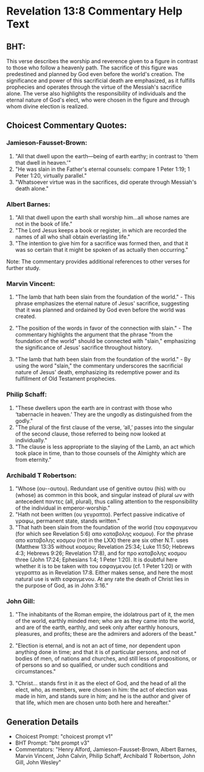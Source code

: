# Revelation 13:8 Commentary Help Text

## BHT:
This verse describes the worship and reverence given to a figure in contrast to those who follow a heavenly path. The sacrifice of this figure was predestined and planned by God even before the world's creation. The significance and power of this sacrificial death are emphasized, as it fulfills prophecies and operates through the virtue of the Messiah's sacrifice alone. The verse also highlights the responsibility of individuals and the eternal nature of God's elect, who were chosen in the figure and through whom divine election is realized.

## Choicest Commentary Quotes:
### Jamieson-Fausset-Brown:
1. "All that dwell upon the earth—being of earth earthy; in contrast to 'them that dwell in heaven.'" 
2. "He was slain in the Father's eternal counsels: compare 1 Peter 1:19; 1 Peter 1:20, virtually parallel." 
3. "Whatsoever virtue was in the sacrifices, did operate through Messiah's death alone."

### Albert Barnes:
1. "All that dwell upon the earth shall worship him...all whose names are not in the book of life." 
2. "The Lord Jesus keeps a book or register, in which are recorded the names of all who shall obtain everlasting life."
3. "The intention to give him for a sacrifice was formed then, and that it was so certain that it might be spoken of as actually then occurring."

Note: The commentary provides additional references to other verses for further study.

### Marvin Vincent:
1. "The lamb that hath been slain from the foundation of the world." - This phrase emphasizes the eternal nature of Jesus' sacrifice, suggesting that it was planned and ordained by God even before the world was created.

2. "The position of the words in favor of the connection with slain." - The commentary highlights the argument that the phrase "from the foundation of the world" should be connected with "slain," emphasizing the significance of Jesus' sacrifice throughout history.

3. "The lamb that hath been slain from the foundation of the world." - By using the word "slain," the commentary underscores the sacrificial nature of Jesus' death, emphasizing its redemptive power and its fulfillment of Old Testament prophecies.

### Philip Schaff:
1. "These dwellers upon the earth are in contrast with those who ‘tabernacle in heaven.’ They are the ungodly as distinguished from the godly." 
2. "The plural of the first clause of the verse, ‘all,’ passes into the singular of the second clause, those referred to being now looked at individually." 
3. "The clause is less appropriate to the slaying of the Lamb, an act which took place in time, than to those counsels of the Almighty which are from eternity."

### Archibald T Robertson:
1. "Whose (ου--αυτου). Redundant use of genitive αυτου (his) with ου (whose) as common in this book, and singular instead of plural ων with antecedent παντες (all, plural), thus calling attention to the responsibility of the individual in emperor-worship."
2. "Hath not been written (ου γεγραπτα). Perfect passive indicative of γραφω, permanent state, stands written."
3. "That hath been slain from the foundation of the world (του εσφαγμενου (for which see Revelation 5:6) απο καταβολης κοσμου). For the phrase απο καταβολης κοσμου (not in the LXX) there are six other N.T. uses (Matthew 13:35 without κοσμου; Revelation 25:34; Luke 11:50; Hebrews 4:3; Hebrews 9:26; Revelation 17:8), and for προ καταβολης κοσμου three (John 17:24; Ephesians 1:4; 1 Peter 1:20). It is doubtful here whether it is to be taken with του εσφαγμενου (cf. 1 Peter 1:20) or with γεγραπτα as in Revelation 17:8. Either makes sense, and here the most natural use is with εσφαγμενου. At any rate the death of Christ lies in the purpose of God, as in John 3:16."

### John Gill:
1. "The inhabitants of the Roman empire, the idolatrous part of it, the men of the world, earthly minded men; who are as they came into the world, and are of the earth, earthly, and seek only after earthly honours, pleasures, and profits; these are the admirers and adorers of the beast." 

2. "Election is eternal, and is not an act of time, nor dependent upon anything done in time; and that it is of particular persons, and not of bodies of men, of nations and churches, and still less of propositions, or of persons so and so qualified, or under such conditions and circumstances."

3. "Christ... stands first in it as the elect of God, and the head of all the elect, who, as members, were chosen in him: the act of election was made in him, and stands sure in him; and he is the author and giver of that life, which men are chosen unto both here and hereafter."


## Generation Details
- Choicest Prompt: "choicest prompt v1"
- BHT Prompt: "bht prompt v3"
- Commentators: "Henry Alford, Jamieson-Fausset-Brown, Albert Barnes, Marvin Vincent, John Calvin, Philip Schaff, Archibald T Robertson, John Gill, John Wesley"

